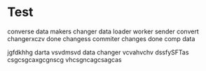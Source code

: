 # Test
converse
data
makers
changer
data
loader
worker
sender
convert
changerxczv
done
changess
commiter
changes
done
comp
data

jgfdkhhg
darta
vsvdmsvd
data
changer
vcvahvchv
 dssfySFTas
csgcsgcaxgcgnscg
vhcsgncagcsagcas
